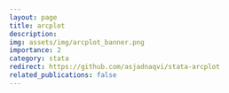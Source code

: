```yaml
---
layout: page
title: arcplot
description: 
img: assets/img/arcplot_banner.png
importance: 2
category: stata
redirect: https://github.com/asjadnaqvi/stata-arcplot
related_publications: false
---
```


